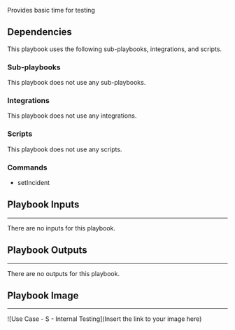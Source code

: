 Provides basic time for testing

## Dependencies
This playbook uses the following sub-playbooks, integrations, and scripts.

### Sub-playbooks
This playbook does not use any sub-playbooks.

### Integrations
This playbook does not use any integrations.

### Scripts
This playbook does not use any scripts.

### Commands
* setIncident

## Playbook Inputs
---
There are no inputs for this playbook.

## Playbook Outputs
---
There are no outputs for this playbook.

## Playbook Image
---
![Use Case - S - Internal Testing](Insert the link to your image here)